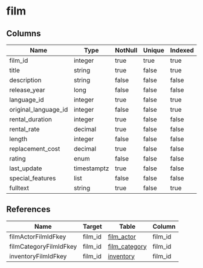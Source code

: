 <!-- Generated File -->
# film

## Columns

| Name                         | Type               | NotNull| Unique | Indexed  | Default
|------------------------------|--------------------|--------|--------|----------|--------------------
| film_id                      | integer            | true   | true   | true     |
| title                        | string             | true   | false  | true     |
| description                  | string             | false  | false  | false    |
| release_year                 | long               | false  | false  | false    |
| language_id                  | integer            | true   | false  | true     |
| original_language_id         | integer            | false  | false  | true     |
| rental_duration              | integer            | true   | false  | false    |
| rental_rate                  | decimal            | true   | false  | false    |
| length                       | integer            | false  | false  | false    |
| replacement_cost             | decimal            | true   | false  | false    |
| rating                       | enum               | false  | false  | false    |
| last_update                  | timestamptz        | true   | false  | false    |
| special_features             | list               | false  | false  | false    |
| fulltext                     | string             | true   | false  | true     |

## References

| Name                         | Target             | Table                                  | Column
|------------------------------|--------------------|----------------------------------------|--------------------
| filmActorFilmIdFkey          | film_id            | [film_actor](DatabaseTableFilmActorRow)| film_id
| filmCategoryFilmIdFkey       | film_id            | [film_category](DatabaseTableFilmCategoryRow)| film_id
| inventoryFilmIdFkey          | film_id            | [inventory](DatabaseTableInventoryRow) | film_id
